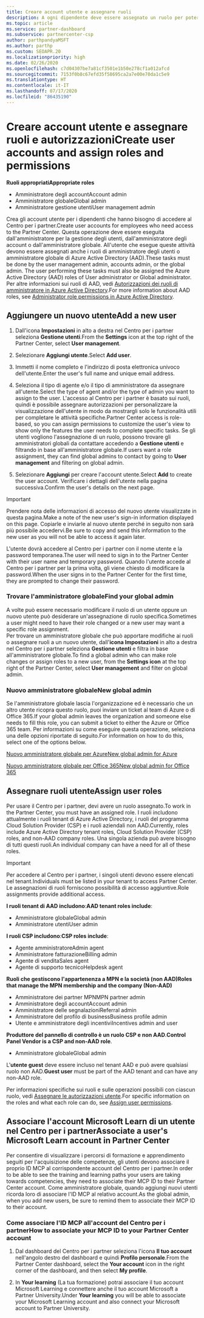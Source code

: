 ```yaml
---
title: Creare account utente e assegnare ruoli
description: A ogni dipendente deve essere assegnato un ruolo per poter accedere al Centro per i partner. Scopri come creare gli account utente, assegnare ruoli e impostare le autorizzazioni.
ms.topic: article
ms.service: partner-dashboard
ms.subservice: partnercenter-csp
author: parthpandyaMSFT
ms.author: parthp
ms.custom: SEOAPR.20
ms.localizationpriority: high
ms.date: 02/26/2020
ms.openlocfilehash: c7d04307be7a81cf3501e1b50e278cf1a012afcd
ms.sourcegitcommit: 7153f0b8c67efd35f58695ca2a7e00e70da1c5e9
ms.translationtype: HT
ms.contentlocale: it-IT
ms.lasthandoff: 07/17/2020
ms.locfileid: "86435190"
---
```

# <a name="create-user-accounts-and-assign-roles-and-permissions"></a><span data-ttu-id="e5e6d-104">Creare account utente e assegnare ruoli e autorizzazioni</span><span class="sxs-lookup"><span data-stu-id="e5e6d-104">Create user accounts and assign roles and permissions</span></span>

<span data-ttu-id="e5e6d-105">**Ruoli appropriati**</span><span class="sxs-lookup"><span data-stu-id="e5e6d-105">**Appropriate roles**</span></span>

- <span data-ttu-id="e5e6d-106">Amministratore degli account</span><span class="sxs-lookup"><span data-stu-id="e5e6d-106">Account admin</span></span>
- <span data-ttu-id="e5e6d-107">Amministratore globale</span><span class="sxs-lookup"><span data-stu-id="e5e6d-107">Global admin</span></span>
- <span data-ttu-id="e5e6d-108">Amministratore gestione utenti</span><span class="sxs-lookup"><span data-stu-id="e5e6d-108">User management admin</span></span>

<span data-ttu-id="e5e6d-109">Crea gli account utente per i dipendenti che hanno bisogno di accedere al Centro per i partner.</span><span class="sxs-lookup"><span data-stu-id="e5e6d-109">Create user accounts for employees who need access to the Partner Center.</span></span> <span data-ttu-id="e5e6d-110">Questa operazione deve essere eseguita dall'amministratore per la gestione degli utenti, dall'amministratore degli account o dall'amministratore globale. All'utente che esegue queste attività devono essere assegnati anche i ruoli di amministratore degli utenti o amministratore globale di Azure Active Directory (AAD).</span><span class="sxs-lookup"><span data-stu-id="e5e6d-110">These tasks must be done by the user management admin, accounts admin, or the global admin. The user performing these tasks must also be assigned the Azure Active Directory (AAD) roles of User administrator or Global administrator.</span></span> <span data-ttu-id="e5e6d-111">Per altre informazioni sui ruoli di AAD, vedi [Autorizzazioni dei ruoli di amministratore in Azure Active Directory](https://docs.microsoft.com/azure/active-directory/users-groups-roles/directory-assign-admin-roles).</span><span class="sxs-lookup"><span data-stu-id="e5e6d-111">For more information about AAD roles, see [Administrator role permissions in Azure Active Directory](https://docs.microsoft.com/azure/active-directory/users-groups-roles/directory-assign-admin-roles).</span></span>


## <a name="add-a-new-user"></a><span data-ttu-id="e5e6d-112">Aggiungere un nuovo utente</span><span class="sxs-lookup"><span data-stu-id="e5e6d-112">Add a new user</span></span>

1. <span data-ttu-id="e5e6d-113">Dall'icona **Impostazioni** in alto a destra nel Centro per i partner seleziona **Gestione utenti**.</span><span class="sxs-lookup"><span data-stu-id="e5e6d-113">From the **Settings** icon at the top right of the Partner Center, select **User management**.</span></span>

2. <span data-ttu-id="e5e6d-114">Selezionare **Aggiungi utente**.</span><span class="sxs-lookup"><span data-stu-id="e5e6d-114">Select **Add user**.</span></span>

3. <span data-ttu-id="e5e6d-115">Immetti il nome completo e l'indirizzo di posta elettronica univoco dell'utente.</span><span class="sxs-lookup"><span data-stu-id="e5e6d-115">Enter the user's full name and unique email address.</span></span>

4. <span data-ttu-id="e5e6d-116">Seleziona il tipo di agente e/o il tipo di amministratore da assegnare all'utente.</span><span class="sxs-lookup"><span data-stu-id="e5e6d-116">Select the type of agent and/or the type of admin you want to assign to the user.</span></span> <span data-ttu-id="e5e6d-117">L'accesso al Centro per i partner è basato sui ruoli, quindi è possibile assegnare autorizzazioni per personalizzare la visualizzazione dell'utente in modo da mostrargli solo le funzionalità utili per completare le attività specifiche.</span><span class="sxs-lookup"><span data-stu-id="e5e6d-117">Partner Center access is role-based, so you can assign permissions to customize the user's view to show only the features the user needs to complete specific tasks.</span></span>  <span data-ttu-id="e5e6d-118">Se gli utenti vogliono l'assegnazione di un ruolo, possono trovare gli amministratori globali da contattare accedendo a **Gestione utenti** e filtrando in base all'amministratore globale.</span><span class="sxs-lookup"><span data-stu-id="e5e6d-118">If users want a role assignment, they can find global admins to contact by going to **User management** and filtering on global admin.</span></span>

5. <span data-ttu-id="e5e6d-119">Selezionare **Aggiungi** per creare l'account utente.</span><span class="sxs-lookup"><span data-stu-id="e5e6d-119">Select **Add** to create the user account.</span></span> <span data-ttu-id="e5e6d-120">Verificare i dettagli dell'utente nella pagina successiva.</span><span class="sxs-lookup"><span data-stu-id="e5e6d-120">Confirm the user's details on the next page.</span></span>

> [!IMPORTANT]  
> <span data-ttu-id="e5e6d-121">Prendere nota delle informazioni di accesso del nuovo utente visualizzate in questa pagina.</span><span class="sxs-lookup"><span data-stu-id="e5e6d-121">Make a note of the new user's sign-in information displayed on this page.</span></span> <span data-ttu-id="e5e6d-122">Copiarle e inviarle al nuovo utente perché in seguito non sarà più possibile accedervi.</span><span class="sxs-lookup"><span data-stu-id="e5e6d-122">Be sure to copy and send this information to the new user as you will not be able to access it again later.</span></span> 


<span data-ttu-id="e5e6d-123">L'utente dovrà accedere al Centro per i partner con il nome utente e la password temporanea.</span><span class="sxs-lookup"><span data-stu-id="e5e6d-123">The user will need to sign in to the Partner Center with their user name and temporary password.</span></span> <span data-ttu-id="e5e6d-124">Quando l'utente accede al Centro per i partner per la prima volta, gli viene chiesto di modificare la password.</span><span class="sxs-lookup"><span data-stu-id="e5e6d-124">When the user signs in to the Partner Center for the first time, they are prompted to change their password.</span></span> 


### <a name="find-your-global-admin"></a><span data-ttu-id="e5e6d-125">Trovare l'amministratore globale</span><span class="sxs-lookup"><span data-stu-id="e5e6d-125">Find your global admin</span></span>

<span data-ttu-id="e5e6d-126">A volte può essere necessario modificare il ruolo di un utente oppure un nuovo utente può desiderare un'assegnazione di ruolo specifica.</span><span class="sxs-lookup"><span data-stu-id="e5e6d-126">Sometimes a user might need to have their role changed or a new user may want a specific role assignment.</span></span>  
<span data-ttu-id="e5e6d-127">Per trovare un amministratore globale che può apportare modifiche ai ruoli o assegnare ruoli a un nuovo utente, dall'**icona Impostazioni** in alto a destra nel Centro per i partner seleziona **Gestione utenti** e filtra in base all'amministratore globale.</span><span class="sxs-lookup"><span data-stu-id="e5e6d-127">To find a global admin who can make role changes or assign roles to a new user, from the **Settings icon** at the top right of the Partner Center, select **User management** and filter on global admin.</span></span> 


### <a name="new-global-admin"></a><span data-ttu-id="e5e6d-128">Nuovo amministratore globale</span><span class="sxs-lookup"><span data-stu-id="e5e6d-128">New global admin</span></span>

<span data-ttu-id="e5e6d-129">Se l'amministratore globale lascia l'organizzazione ed è necessario che un altro utente ricopra questo ruolo, puoi inviare un ticket al team di Azure o di Office 365.</span><span class="sxs-lookup"><span data-stu-id="e5e6d-129">If your global admin leaves the organization and someone else needs to fill this role, you can submit a ticket to either the Azure or Office 365 team.</span></span> <span data-ttu-id="e5e6d-130">Per informazioni su come eseguire questa operazione, seleziona una delle opzioni riportate di seguito.</span><span class="sxs-lookup"><span data-stu-id="e5e6d-130">For information on how to do this, select one of the options below.</span></span>

[<span data-ttu-id="e5e6d-131">Nuovo amministratore globale per Azure</span><span class="sxs-lookup"><span data-stu-id="e5e6d-131">New global admin for Azure</span></span>](https://support.microsoft.com/help/4505981/what-to-do-if-the-only-admin-for-your-mpn-program-has-left-the-company)

[<span data-ttu-id="e5e6d-132">Nuovo amministratore globale per Office 365</span><span class="sxs-lookup"><span data-stu-id="e5e6d-132">New global admin for Office 365</span></span>](https://admin.microsoft.com/)


## <a name="assign-user-roles"></a><span data-ttu-id="e5e6d-133">Assegnare ruoli utente</span><span class="sxs-lookup"><span data-stu-id="e5e6d-133">Assign user roles</span></span>

<span data-ttu-id="e5e6d-134">Per usare il Centro per i partner, devi avere un ruolo assegnato.</span><span class="sxs-lookup"><span data-stu-id="e5e6d-134">To work in the Partner Center, you must have an assigned role.</span></span>  <span data-ttu-id="e5e6d-135">I ruoli includono attualmente i ruoli tenant di Azure Active Directory, i ruoli del programma Cloud Solution Provider (CSP) e i ruoli aziendali non AAD.</span><span class="sxs-lookup"><span data-stu-id="e5e6d-135">Currently, roles include Azure Active Directory tenant roles, Cloud Solution Provider (CSP) roles, and non-AAD company roles.</span></span> <span data-ttu-id="e5e6d-136">Una singola azienda può avere bisogno di tutti questi ruoli.</span><span class="sxs-lookup"><span data-stu-id="e5e6d-136">An individual company can have a need for all of these roles.</span></span>

>[!Important]
><span data-ttu-id="e5e6d-137">Per accedere al Centro per i partner, i singoli utenti devono essere elencati nel tenant.</span><span class="sxs-lookup"><span data-stu-id="e5e6d-137">Individuals must be listed in your tenant to access Partner Center.</span></span> <span data-ttu-id="e5e6d-138">Le assegnazioni di ruoli forniscono possibilità di accesso aggiuntive.</span><span class="sxs-lookup"><span data-stu-id="e5e6d-138">Role assignments provide additional access.</span></span>


<span data-ttu-id="e5e6d-139">**I ruoli tenant di AAD includono**:</span><span class="sxs-lookup"><span data-stu-id="e5e6d-139">**AAD tenant roles include**:</span></span>
- <span data-ttu-id="e5e6d-140">Amministratore globale</span><span class="sxs-lookup"><span data-stu-id="e5e6d-140">Global admin</span></span>
- <span data-ttu-id="e5e6d-141">Amministratore utenti</span><span class="sxs-lookup"><span data-stu-id="e5e6d-141">User admin</span></span>

<span data-ttu-id="e5e6d-142">**I ruoli CSP includono**:</span><span class="sxs-lookup"><span data-stu-id="e5e6d-142">**CSP roles include**:</span></span>
- <span data-ttu-id="e5e6d-143">Agente amministratore</span><span class="sxs-lookup"><span data-stu-id="e5e6d-143">Admin agent</span></span>
- <span data-ttu-id="e5e6d-144">Amministratore fatturazione</span><span class="sxs-lookup"><span data-stu-id="e5e6d-144">Billing admin</span></span>
- <span data-ttu-id="e5e6d-145">Agente di vendita</span><span class="sxs-lookup"><span data-stu-id="e5e6d-145">Sales agent</span></span>
- <span data-ttu-id="e5e6d-146">Agente di supporto tecnico</span><span class="sxs-lookup"><span data-stu-id="e5e6d-146">Helpdesk agent</span></span>

<span data-ttu-id="e5e6d-147">**Ruoli che gestiscono l'appartenenza a MPN e la società (non AAD)**</span><span class="sxs-lookup"><span data-stu-id="e5e6d-147">**Roles that manage the MPN membership and the company (Non-AAD)**</span></span>
- <span data-ttu-id="e5e6d-148">Amministratore dei partner MPN</span><span class="sxs-lookup"><span data-stu-id="e5e6d-148">MPN partner admin</span></span>
- <span data-ttu-id="e5e6d-149">Amministratore degli account</span><span class="sxs-lookup"><span data-stu-id="e5e6d-149">Account admin</span></span>
- <span data-ttu-id="e5e6d-150">Amministratore delle segnalazioni</span><span class="sxs-lookup"><span data-stu-id="e5e6d-150">Referral admin</span></span>
- <span data-ttu-id="e5e6d-151">Amministratore del profilo di business</span><span class="sxs-lookup"><span data-stu-id="e5e6d-151">Business profile admin</span></span>
- <span data-ttu-id="e5e6d-152">Utente e amministratore degli incentivi</span><span class="sxs-lookup"><span data-stu-id="e5e6d-152">Incentives admin and user</span></span>

<span data-ttu-id="e5e6d-153">**Produttore del pannello di controllo è un ruolo CSP e non AAD**.</span><span class="sxs-lookup"><span data-stu-id="e5e6d-153">**Control Panel Vendor is a CSP and non-AAD role**.</span></span>
- <span data-ttu-id="e5e6d-154">Amministratore globale</span><span class="sxs-lookup"><span data-stu-id="e5e6d-154">Global admin</span></span>

<span data-ttu-id="e5e6d-155">L'**utente guest** deve essere incluso nel tenant AAD e può avere qualsiasi ruolo non AAD.</span><span class="sxs-lookup"><span data-stu-id="e5e6d-155">**Guest user** must be part of the AAD tenant and can have any non-AAD role.</span></span>

<span data-ttu-id="e5e6d-156">Per informazioni specifiche sui ruoli e sulle operazioni possibili con ciascun ruolo, vedi [Assegnare le autorizzazioni utente](permissions-overview.md).</span><span class="sxs-lookup"><span data-stu-id="e5e6d-156">For specific information on the roles and what each role can do, see [Assign user permissions](permissions-overview.md).</span></span>

## <a name="associate-a-users-microsoft-learn-account-in-partner-center"></a><span data-ttu-id="e5e6d-157">Associare l'account Microsoft Learn di un utente nel Centro per i partner</span><span class="sxs-lookup"><span data-stu-id="e5e6d-157">Associate a user's Microsoft Learn account in Partner Center</span></span>

<span data-ttu-id="e5e6d-158">Per consentire di visualizzare i percorsi di formazione e apprendimento seguiti per l'acquisizione delle competenze, gli utenti devono associare il proprio ID MCP al corrispondente account del Centro per i partner.</span><span class="sxs-lookup"><span data-stu-id="e5e6d-158">In order to be able to see the training and learning paths your users are taking towards competencies, they need to associate their MCP ID to their Partner Center account.</span></span> <span data-ttu-id="e5e6d-159">Come amministratore globale, quando aggiungi nuovi utenti ricorda loro di associare l'ID MCP al relativo account.</span><span class="sxs-lookup"><span data-stu-id="e5e6d-159">As the global admin, when you add new users, be sure to remind them to associate their MCP ID to their account.</span></span> 

### <a name="how-to-associate-your-mcp-id-to-your-partner-center-account"></a><span data-ttu-id="e5e6d-160">Come associare l'ID MCP all'account del Centro per i partner</span><span class="sxs-lookup"><span data-stu-id="e5e6d-160">How to associate your MCP ID to your Partner Center account</span></span>

1. <span data-ttu-id="e5e6d-161">Dal dashboard del Centro per i partner seleziona l'icona **Il tuo account** nell'angolo destro del dashboard e quindi **Profilo personale**.</span><span class="sxs-lookup"><span data-stu-id="e5e6d-161">From the Partner Center dashboard, select the **Your account** icon in the right corner of the dashboard, and then select **My profile**.</span></span>

2. <span data-ttu-id="e5e6d-162">In **Your learning** (La tua formazione) potrai associare il tuo account Microsoft Learning e connettere anche il tuo account Microsoft a Partner University.</span><span class="sxs-lookup"><span data-stu-id="e5e6d-162">Under **Your learning** you will be able to associate your Microsoft Learning account and also connect your Microsoft account to Partner University.</span></span>

